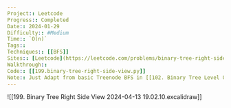 ```yaml
---
Project:: Leetcode
Progress:: Completed
Date:: 2024-01-29
Difficulty:: #Medium 
Time:: `O(n)`
Tags:: 
Techniques:: [[BFS]]
Sites:: [Leetcode](https://leetcode.com/problems/binary-tree-right-side-view/description/)
Walkthrough:: 
Code:: [[199.binary-tree-right-side-view.py]]
Note:: Just Adapt from basic Treenode BFS in [[102. Binary Tree Level Order Traversal]]
---
```

![[199. Binary Tree Right Side View 2024-04-13 19.02.10.excalidraw]]